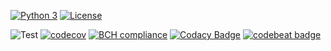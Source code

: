 [![Python 3](https://img.shields.io/badge/Python-3-brightgreen.svg?style=flat)](https://swift.org/)
[![License](https://img.shields.io/badge/License-MIT-brightgreen.svg)]()

![Test](https://github.com/QuantumApplications/QLog-Python/workflows/Test/badge.svg)
[![codecov](https://codecov.io/gh/QuantumApplications/QLog/branch/master/graph/badge.svg)](https://codecov.io/gh/QuantumApplications/QLog-Python)
[![BCH compliance](https://bettercodehub.com/edge/badge/QuantumApplications/QLog-Python?branch=master)](https://bettercodehub.com/)
[![Codacy Badge](https://app.codacy.com/project/badge/Grade/74d8cf67a7d94434a6528da5f9d30882)](https://www.codacy.com/gh/QuantumApplications/QLog-Python/dashboard?utm_source=github.com&amp;utm_medium=referral&amp;utm_content=QuantumApplications/QLog-Python&amp;utm_campaign=Badge_Grade)
[![codebeat badge](https://codebeat.co/badges/0d6fcdba-ab00-46c1-9092-84a463ed6f02)](https://codebeat.co/projects/github-com-quantumapplications-qlog-python-master)
